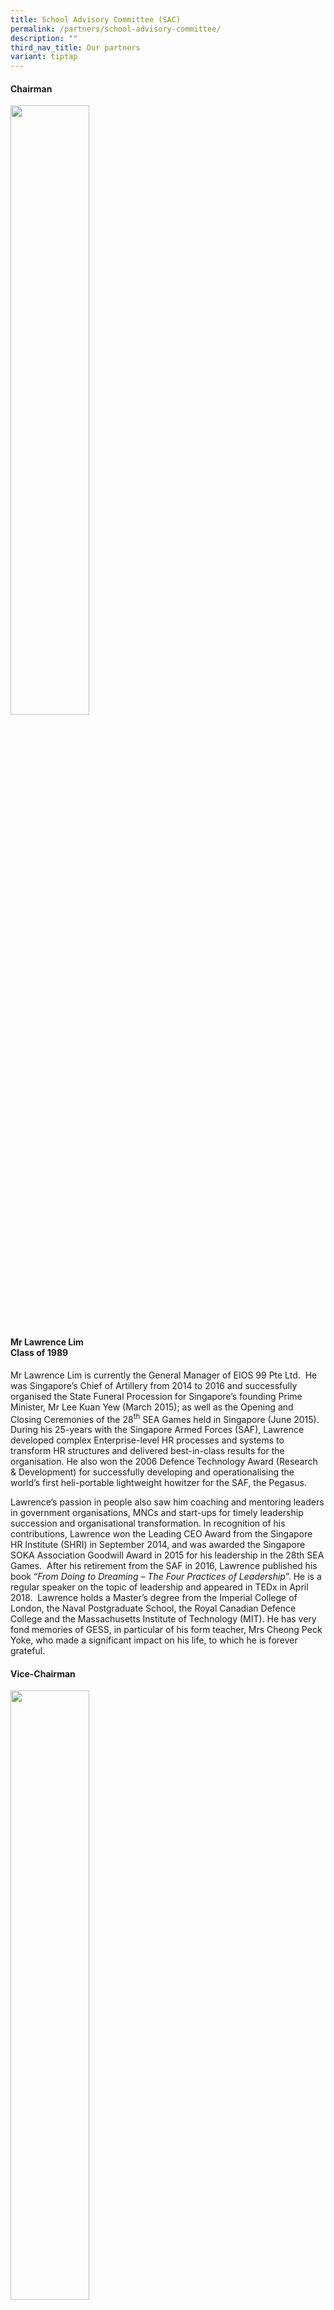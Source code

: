 ```yaml
---
title: School Advisory Committee (SAC)
permalink: /partners/school-advisory-committee/
description: ""
third_nav_title: Our partners
variant: tiptap
---
```

<h4>Chairman</h4>
<div class="isomer-image-wrapper">
<img style="width: 50%;" height="auto" width="100%" alt="" src="/images/Lawrence_Lim.png">
</div>
<h4>Mr Lawrence Lim<br>Class of 1989</h4>
<p>Mr Lawrence Lim is currently the General Manager of EIOS 99 Pte Ltd.&nbsp;
He was Singapore’s Chief of Artillery from 2014 to 2016 and successfully
organised the State Funeral Procession for Singapore’s founding Prime Minister,
Mr Lee Kuan Yew (March 2015); as well as the Opening and Closing Ceremonies
of the 28<sup>th</sup> SEA Games held in Singapore (June 2015). During his
25-years with the Singapore Armed Forces (SAF), Lawrence developed complex
Enterprise-level HR processes and systems to transform HR structures and
delivered best-in-class results for the organisation. He also won the 2006
Defence Technology Award (Research &amp; Development) for successfully
developing and operationalising the world’s first heli-portable lightweight
howitzer for the SAF, the Pegasus.</p>
<p>Lawrence’s passion in people also saw him coaching and mentoring leaders
in government organisations, MNCs and start-ups for timely leadership succession
and organisational transformation. In recognition of his contributions,
Lawrence won the Leading CEO Award from the Singapore HR Institute (SHRI)
in September 2014, and was awarded the Singapore SOKA Association Goodwill
Award in 2015 for his leadership in the 28th SEA Games.&nbsp; After his
retirement from the SAF in 2016, Lawrence published his book “<em>From Doing to Dreaming – The Four Practices of Leadership</em>”.
He is a regular speaker on the topic of leadership and appeared in TEDx
in April 2018.&nbsp; Lawrence holds a Master’s degree from the Imperial
College of London, the Naval Postgraduate School, the Royal Canadian Defence
College and the Massachusetts Institute of Technology (MIT). He has very
fond memories of GESS, in particular of his form teacher, Mrs Cheong Peck
Yoke, who made a significant impact on his life, to which he is forever
grateful.</p>
<h4>Vice-Chairman</h4>
<div class="isomer-image-wrapper">
<img style="width: 50%;" height="auto" width="100%" alt="" src="/images/Chiu_Wu_Hong.png">
</div>
<h4>Mr Chiu Wu Hong<br>Class of 1984</h4>
<p>Mr Chiu Wu Hong is a tax partner and also leads the Private Enterprise
business in KPMG Singapore.&nbsp; He has a Bachelor of Business Degree
(major in Accounting) from the University of Tasmania.&nbsp; He is a fellow
member of CPA Australia and member of Singapore Chartered Tax Professionals.&nbsp;
He is married with 2 daughters and his hobbies include reading, listening
to music and travelling.&nbsp; His most memorable teacher is Mr Lim Choon
Beng who was very passionate in his work and always willing to go the extra
mile to help the weaker students.&nbsp; Mr Chiu hopes GESS will be a top
school and produce students who do not only excel in their studies but
also have a heart to give back to the society.</p>
<h4>Member</h4>
<h4>Dr Wong Keng Mun</h4>
<div class="isomer-image-wrapper">
<img style="width: 50%;" height="auto" width="100%" alt="" src="/images/Wong_Keng_Mun_2025.png">
</div>
<h4>Class of 1987</h4>
<p>Dr. Wong Keng Mun is the Chairman of T32 Dental Group and lectures internationally
on a frequent basis, including at his alma mater the University of Washington,
USA and the National University of Singapore. He plays an active role in
pushing the digital movement in dentistry, launching Dontia Education,
a training academy dedicated to the teaching of digital implant and restorative
dentistry, and Dontia Digital Innovations, a cutting-edge digital dental
laboratory. As an avid believer in the value of life-long learning and
constant improvement, he continually strives to evolve his dental practice.
He is married with two daughters and, to this day, fondly reminisces his
time at GESS, which imparted him with both knowledge and important principles
of compassion and respect. Dr. Wong hopes current and future GESSIANs will
be able to share the love he has for learning and find GESS the place where
they nurture not only their minds, but also their hearts.</p>
<h4>Member</h4>
<div class="isomer-image-wrapper">
<img style="width: 50%;" height="auto" width="100%" alt="" src="/images/Muhamad_Imaduddien_Bin_Abd_Karim.png">
</div>
<h4>Mr Muhamad Imaduddien Bin Abd Karim<br>Class of 1993</h4>
<p>Mr Muhamad Imaduddien is a Legal Officer with the Ministry of Defence.
He is married with 1 child and his hobbies include playing badminton and
volunteering. His most memorable teachers are Ms Catherine Ng and Ms Mah
Lai Heng. He recalls fondly of how Ms Ng ignited his interest in playing
a number of sports at the inter-class and eventually, at the zone and national
level. He will also be forever grateful to Ms Mah as he would not have
passed his ‘E’ Maths and Chemistry exams without her patience and guidance.
Mr Imaduddien wishes for the students of GESS to remember that learning
is not something that happens only in school but is something that can
and should happen all the time. He also hopes that they continue to ask
“why?”</p>
<h4>Member</h4>
<div class="isomer-image-wrapper">
<img style="width: 50%;" height="auto" width="100%" alt="" src="/images/Samuel_Ang.png">
</div>
<h4>Mr Samuel Ang<br>Class of 1982</h4>
<p>Mr Samuel Ang is a senior advisor to the government of various countries
on innovation,&nbsp; national strategies for technology development, industry
transformation, and startup ecosystems across Asia. He plays a key role
in shaping innovation policies, fostering research-driven enterprises,
and accelerating economic growth in emerging markets. He is also deeply
involved in social and economic development initiatives and regularly speaks
at international conferences on innovation, sustainability, and industry
transformation. With expertise in technology, open innovation, and economic
strategy, he actively bridges research, business, and policy to drive meaningful
impact.</p>
<p>Samuel holds a Bachelor of Electrical Engineering from NUS and a Master
of Business Administration from HU. Reflecting on his formative years,
he credits Mr Lim Choon Beng (NCC – discipline and leadership) and Mdm
Foo (Geography – fostering curiosity about the world) as his most memorable
teachers. Beyond his professional commitments, Samuel enjoys sailing, walking,
and reading. Married with three children, he remains deeply connected to
his alma mater, inspiring Gessians to embrace resilience, adaptability,
and lifelong learning—sailing "Onward" like the Chinese junk featured in
the GESS crest.</p>
<h4>Member</h4>
<h4>Ms Lee Siow Hwee</h4>
<div class="isomer-image-wrapper">
<img style="width: 50%;" height="auto" width="100%" alt="" src="/images/Lee_Siow_Hwee.png">
</div>
<h4>Class of 1995</h4>
<p>Ms Lee Siow Hwee is the Deputy Director (Operations Development and Planning)
of People's Association (PA). She has served in PA for 23 years in various
appointments, including a secondment stint as the Executive Director of
Consumers Association of Singapore (CASE). She holds a Bachelor of Science
(Psychology) degree from the University of Southern Queensland. A mother
of two, Ms Lee finds joy in simple moments spent with her children. Her
most memorable teacher and friend is Mr Kho Cher Chong, who, besides Chinese
language, taught her important values in life. For the past decades, she
and her friends have continued the tradition of their annual Chinese New
Year gathering at his place. She believes in creating an environment at
GESS where every student can discover their strengths and develop the skills
needed to navigate today's fast-changing world with confidence and purpose.</p>
<h4>Member</h4>
<h4>Mr Sam Liew</h4>
<div class="isomer-image-wrapper">
<img style="width: 50%;" height="auto" width="100%" alt="" src="/images/Sam_Liew.png">
</div>
<h4>Class of 1989</h4>
<p>Mr Sam Liew is the is Deputy CEO, NCS and the Chief Executive, Government
Strategic Business Group (Gov+) at NCS.&nbsp; Sam is also Board Director
on Gardens by the Bay. He also serves on the Board of Singapore Management
University’s School of Computing and Information Systems and is Deputy
Chairman of Singapore Polytechnic’s School of computing.&nbsp; In addition,
he serves as Council Member on Singapore’s IT Standards Committee. Sam
has been conferred a Fellow by Singapore Computer Society. For his work
with the community, Sam has been awarded the Executive of the Year - Non-profit
or Government Organizations in the Singapore Business Review (SBR) Management
Excellence Awards 2024.</p>
<p>Sam has several memorable teachers, including Mr Andrew David Monkman,
who taught Sam the finer skills of Drama and Debating in the English Literary
Drama and Debating Society (ELDDS).&nbsp; Another teacher that Sam remembers
fondly is Cikgu Yusof, who was his coach in the GESS Soccer Team.</p>